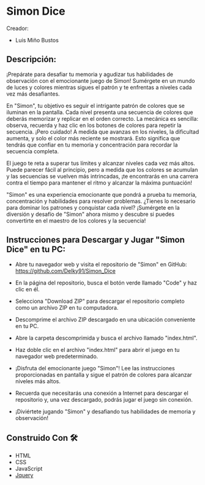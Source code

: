 # Simon Dice

Creador:
- Luis Miño Bustos

## Descripción:

¡Prepárate para desafiar tu memoria y agudizar tus habilidades de observación con el emocionante juego de Simon! Sumérgete en un mundo de luces y colores mientras sigues el patrón y te enfrentas a niveles cada vez más desafiantes.

En "Simon", tu objetivo es seguir el intrigante patrón de colores que se iluminan en la pantalla. Cada nivel presenta una secuencia de colores que deberás memorizar y replicar en el orden correcto. La mecánica es sencilla: observa, recuerda y haz clic en los botones de colores para repetir la secuencia. ¡Pero cuidado! A medida que avanzas en los niveles, la dificultad aumenta, y solo el color más reciente se mostrará. Esto significa que tendrás que confiar en tu memoria y concentración para recordar la secuencia completa.

El juego te reta a superar tus límites y alcanzar niveles cada vez más altos. Puede parecer fácil al principio, pero a medida que los colores se acumulan y las secuencias se vuelven más intrincadas, ¡te encontrarás en una carrera contra el tiempo para mantener el ritmo y alcanzar la máxima puntuación!

"Simon" es una experiencia emocionante que pondrá a prueba tu memoria, concentración y habilidades para resolver problemas. ¿Tienes lo necesario para dominar los patrones y conquistar cada nivel? ¡Sumérgete en la diversión y desafío de "Simon" ahora mismo y descubre si puedes convertirte en el maestro de los colores y la secuencia!


## Instrucciones para Descargar y Jugar "Simon Dice" en tu PC:

- Abre tu navegador web y visita el repositorio de "Simon" en GitHub: https://github.com/Delky91/Simon_Dice

- En la página del repositorio, busca el botón verde llamado "Code" y haz clic en él.

- Selecciona "Download ZIP" para descargar el repositorio completo como un archivo ZIP en tu computadora.

- Descomprime el archivo ZIP descargado en una ubicación conveniente en tu PC.

- Abre la carpeta descomprimida y busca el archivo llamado "index.html".

- Haz doble clic en el archivo "index.html" para abrir el juego en tu navegador web predeterminado.

- ¡Disfruta del emocionante juego "Simon"! Lee las instrucciones proporcionadas en pantalla y sigue el patrón de colores para alcanzar niveles más altos.

- Recuerda que necesitarás una conexión a Internet para descargar el repositorio y, una vez descargado, podrás jugar el juego sin conexión.

- ¡Diviértete jugando "Simon" y desafiando tus habilidades de memoria y observación!

## Construido Con 🛠️

- HTML
- CSS
- JavaScript
- [Jquery](https://jquery.com/)

